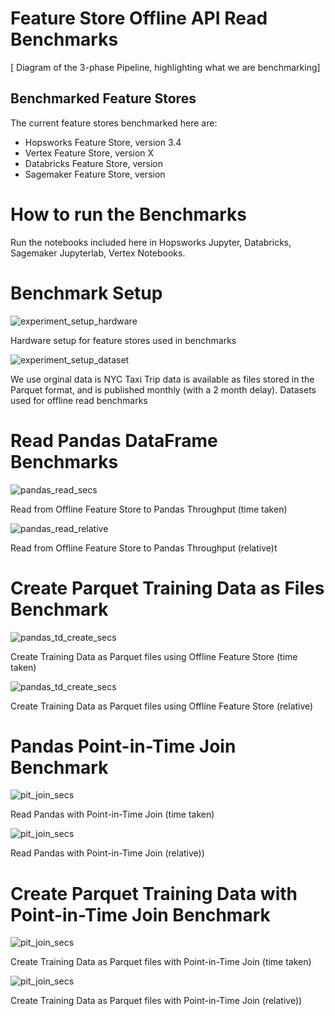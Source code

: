 # Feature Store Offline API Read Benchmarks

[ Diagram of the 3-phase Pipeline, highlighting what we are benchmarking]


## Benchmarked Feature Stores

The current feature stores benchmarked here are:

 * Hopsworks Feature Store, version 3.4
 * Vertex Feature Store, version X
 * Databricks Feature Store, version
 * Sagemaker Feature Store, version 

# How to run the Benchmarks

Run the notebooks included here in Hopsworks Jupyter, Databricks, Sagemaker Jupyterlab, Vertex Notebooks.


# Benchmark Setup

![experiment_setup_hardware](./images/fs-offline-experiment-setup-hardware.png)

Hardware setup for feature stores used in benchmarks

![experiment_setup_dataset](./images/fs-offline-read-dataset.png)

We use orginal data is NYC Taxi Trip data is available as files stored in the Parquet format, and is published monthly (with a 2 month delay).
Datasets used for offline read benchmarks

# Read Pandas DataFrame Benchmarks

![pandas_read_secs](./images/fs-offline-pandas-read-throughput-secs.png)

Read from Offline Feature Store to Pandas Throughput (time taken)

![pandas_read_relative](./images/fs-offline-pandas-read-throughput-relative.png)

Read from Offline Feature Store to Pandas Throughput (relative)t

# Create Parquet Training Data as Files Benchmark

![pandas_td_create_secs](./images/fs-offline-td-write-throughput-secs.png)

Create Training Data as Parquet files using Offline Feature Store (time taken)

![pandas_td_create_secs](./images/fs-offline-td-write-throughput-relative.png)

Create Training Data as Parquet files using Offline Feature Store (relative)

# Pandas Point-in-Time Join Benchmark

![pit_join_secs](./images/fs-offline-pit-join-pandas-throughput-secs.png)

Read Pandas with Point-in-Time Join (time taken)

![pit_join_secs](./images/fs-offline-pit-join-pandas-throughput-relative.png)

Read Pandas with Point-in-Time Join (relative))

# Create Parquet Training Data with Point-in-Time Join Benchmark

![pit_join_secs](./images/fs-offline-pit-join-td-throughput-secs.png)

Create Training Data as Parquet files with Point-in-Time Join (time taken)

![pit_join_secs](./images/fs-offline-pit-join-td-throughput-relative.png)

Create Training Data as Parquet files with Point-in-Time Join (relative))
